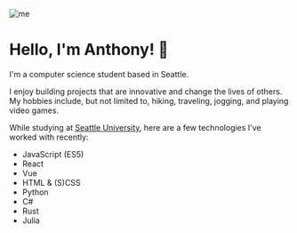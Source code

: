 ![me](/me.png)

# Hello, I'm Anthony! :wave:

I'm a computer science student based in Seattle.

I enjoy building projects that are innovative and change the lives of others. My
hobbies include, but not limited to, hiking, traveling, jogging, and playing
video games.

While studying at [Seattle University](http://seattleu.edu), here are a few
technologies I've worked with recently:

- JavaScript (ES5)
- React
- Vue
- HTML & (S)CSS
- Python
- C#
- Rust
- Julia
